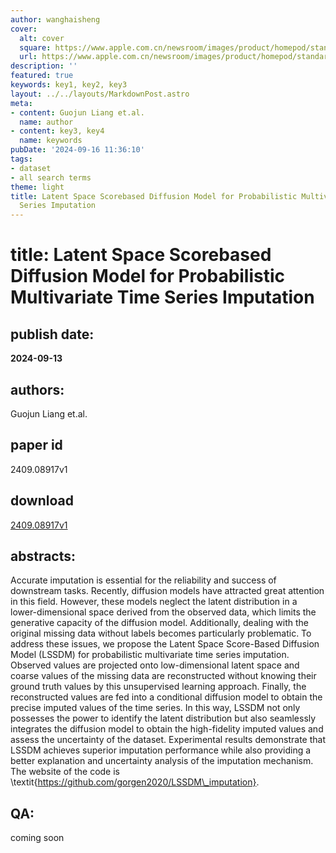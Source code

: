 ```yaml
---
author: wanghaisheng
cover:
  alt: cover
  square: https://www.apple.com.cn/newsroom/images/product/homepod/standard/Apple-HomePod-hero-230118_big.jpg.large_2x.jpg
  url: https://www.apple.com.cn/newsroom/images/product/homepod/standard/Apple-HomePod-hero-230118_big.jpg.large_2x.jpg
description: ''
featured: true
keywords: key1, key2, key3
layout: ../../layouts/MarkdownPost.astro
meta:
- content: Guojun Liang et.al.
  name: author
- content: key3, key4
  name: keywords
pubDate: '2024-09-16 11:36:10'
tags:
- dataset
- all search terms
theme: light
title: Latent Space Scorebased Diffusion Model for Probabilistic Multivariate Time
  Series Imputation
---
```


# title: Latent Space Scorebased Diffusion Model for Probabilistic Multivariate Time Series Imputation 
## publish date: 
**2024-09-13** 
## authors: 
  Guojun Liang et.al. 
## paper id
2409.08917v1
## download
[2409.08917v1](http://arxiv.org/abs/2409.08917v1)
## abstracts:
Accurate imputation is essential for the reliability and success of downstream tasks. Recently, diffusion models have attracted great attention in this field. However, these models neglect the latent distribution in a lower-dimensional space derived from the observed data, which limits the generative capacity of the diffusion model. Additionally, dealing with the original missing data without labels becomes particularly problematic. To address these issues, we propose the Latent Space Score-Based Diffusion Model (LSSDM) for probabilistic multivariate time series imputation. Observed values are projected onto low-dimensional latent space and coarse values of the missing data are reconstructed without knowing their ground truth values by this unsupervised learning approach. Finally, the reconstructed values are fed into a conditional diffusion model to obtain the precise imputed values of the time series. In this way, LSSDM not only possesses the power to identify the latent distribution but also seamlessly integrates the diffusion model to obtain the high-fidelity imputed values and assess the uncertainty of the dataset. Experimental results demonstrate that LSSDM achieves superior imputation performance while also providing a better explanation and uncertainty analysis of the imputation mechanism. The website of the code is \textit{https://github.com/gorgen2020/LSSDM\_imputation}.
## QA:
coming soon
